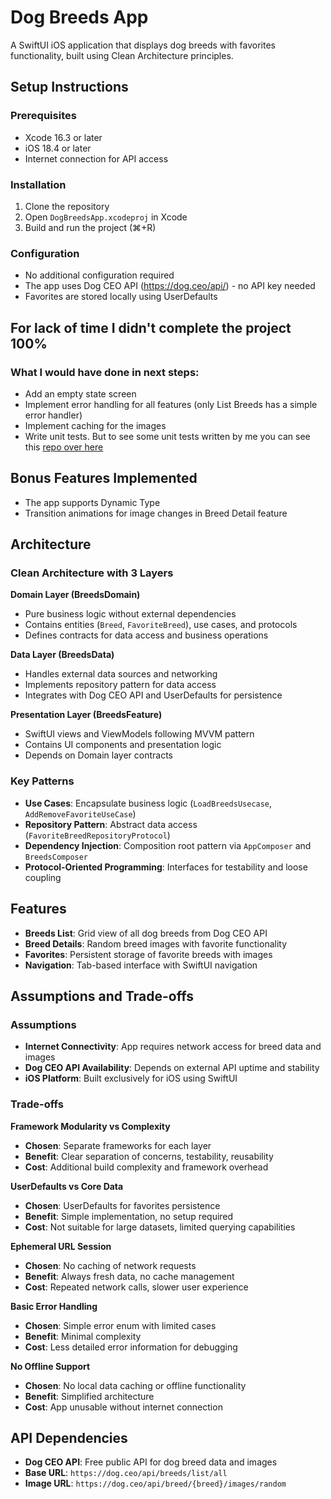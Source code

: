 # Dog Breeds App

A SwiftUI iOS application that displays dog breeds with favorites functionality, built using Clean Architecture principles.

## Setup Instructions

### Prerequisites
- Xcode 16.3 or later
- iOS 18.4 or later
- Internet connection for API access

### Installation
1. Clone the repository
2. Open `DogBreedsApp.xcodeproj` in Xcode
3. Build and run the project (⌘+R)

### Configuration
- No additional configuration required
- The app uses Dog CEO API (https://dog.ceo/api/) - no API key needed
- Favorites are stored locally using UserDefaults

## For lack of time I didn't complete the project 100%

### What I would have done in next steps:
- Add an empty state screen
- Implement error handling for all features (only List Breeds has a simple error handler)
- Implement caching for the images
- Write unit tests. But to see some unit tests written by me you can see this [repo over here](https://github.com/cesarlima/tv-shows-ios-app/blob/main/Modules/Core/Networking/NetworkingTests/URLSessionHttpClientTests.swift)

## Bonus Features Implemented
- The app supports Dynamic Type
- Transition animations for image changes in Breed Detail feature

## Architecture

### Clean Architecture with 3 Layers

**Domain Layer (BreedsDomain)**
- Pure business logic without external dependencies
- Contains entities (`Breed`, `FavoriteBreed`), use cases, and protocols
- Defines contracts for data access and business operations

**Data Layer (BreedsData)**
- Handles external data sources and networking
- Implements repository pattern for data access
- Integrates with Dog CEO API and UserDefaults for persistence

**Presentation Layer (BreedsFeature)**
- SwiftUI views and ViewModels following MVVM pattern
- Contains UI components and presentation logic
- Depends on Domain layer contracts

### Key Patterns

- **Use Cases**: Encapsulate business logic (`LoadBreedsUsecase`, `AddRemoveFavoriteUseCase`)
- **Repository Pattern**: Abstract data access (`FavoriteBreedRepositoryProtocol`)
- **Dependency Injection**: Composition root pattern via `AppComposer` and `BreedsComposer`
- **Protocol-Oriented Programming**: Interfaces for testability and loose coupling

## Features

- **Breeds List**: Grid view of all dog breeds from Dog CEO API
- **Breed Details**: Random breed images with favorite functionality
- **Favorites**: Persistent storage of favorite breeds with images
- **Navigation**: Tab-based interface with SwiftUI navigation

## Assumptions and Trade-offs

### Assumptions
- **Internet Connectivity**: App requires network access for breed data and images
- **Dog CEO API Availability**: Depends on external API uptime and stability
- **iOS Platform**: Built exclusively for iOS using SwiftUI

### Trade-offs

**Framework Modularity vs Complexity**
- **Chosen**: Separate frameworks for each layer
- **Benefit**: Clear separation of concerns, testability, reusability
- **Cost**: Additional build complexity and framework overhead

**UserDefaults vs Core Data**
- **Chosen**: UserDefaults for favorites persistence
- **Benefit**: Simple implementation, no setup required
- **Cost**: Not suitable for large datasets, limited querying capabilities

**Ephemeral URL Session**
- **Chosen**: No caching of network requests
- **Benefit**: Always fresh data, no cache management
- **Cost**: Repeated network calls, slower user experience

**Basic Error Handling**
- **Chosen**: Simple error enum with limited cases
- **Benefit**: Minimal complexity
- **Cost**: Less detailed error information for debugging

**No Offline Support**
- **Chosen**: No local data caching or offline functionality
- **Benefit**: Simplified architecture
- **Cost**: App unusable without internet connection

## API Dependencies

- **Dog CEO API**: Free public API for dog breed data and images
- **Base URL**: `https://dog.ceo/api/breeds/list/all`
- **Image URL**: `https://dog.ceo/api/breed/{breed}/images/random`